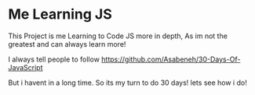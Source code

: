 # Me Learning JS
 This Project is me Learning to Code JS more in depth, As im not the greatest and can always learn more!



 I always tell people to follow https://github.com/Asabeneh/30-Days-Of-JavaScript

But i havent in a long time. So its my turn to do 30 days! lets see how i do!
